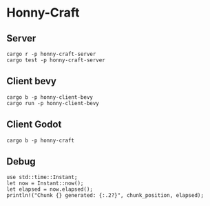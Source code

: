 # Honny-Craft

## Server
```
cargo r -p honny-craft-server
cargo test -p honny-craft-server
```

## Client bevy
```
cargo b -p honny-client-bevy
cargo run -p honny-client-bevy
```

## Client Godot
```
cargo b -p honny-craft
```

## Debug
```
use std::time::Instant;
let now = Instant::now();
let elapsed = now.elapsed();
println!("Chunk {} generated: {:.2?}", chunk_position, elapsed);
```
